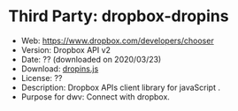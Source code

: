 Third Party: dropbox-dropins
============================

* Web: https://www.dropbox.com/developers/chooser
* Version: Dropbox API v2
* Date: ?? (downloaded on 2020/03/23)
* Download: [dropins.js](https://www.dropbox.com/static/api/2/dropins.js)
* License: ??
* Description: Dropbox APIs client library for javaScript .
* Purpose for dwv: Connect with dropbox.
